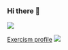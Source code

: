### Hi there 👋


  <a href="https://www.linkedin.com/in/willian-a-lauber-713b91b7/" target="_blank"><img src="https://img.shields.io/badge/-LinkedIn-%230077B5?style=for-the-badge&logo=linkedin&logoColor=white" target="_blank"></a> 
  
  <a href="https://exercism.org/profiles/WillianLauber">Exercism profile</a>
  <img src="https://www.codewars.com/users/Willian%20Lauber/badges/large"/>
<!--
**WillianLauber/WillianLauber** is a ✨ _special_ ✨ repository because its `README.md` (this file) appears on your GitHub profile.

Here are some ideas to get you started:

- 🔭 I’m currently working on ...
-->
